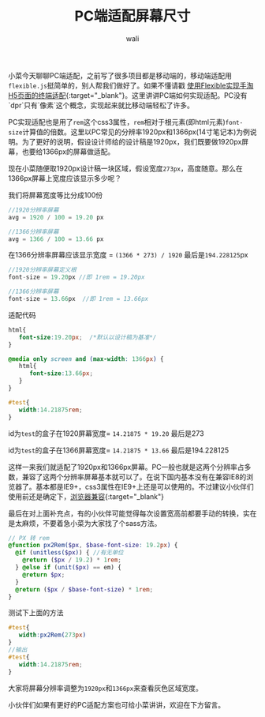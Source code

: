 ﻿---
layout: post
title:  PC端适配屏幕尺寸 #标题
tagline: 适配1920、1366分辨率
category: css      #分类
author: wali    #作者
tag: input     #标签
ghurl:        #github url
ghurl_zip:    #github zip下载
comments: true

post_nav: false
---

小菜今天聊聊PC端适配，之前写了很多项目都是移动端的，移动端适配用`flexible.js`挺简单的，别人帮我们做好了。如果不懂请戳 [使用Flexible实现手淘H5页面的终端适配](https://www.w3cplus.com/mobile/lib-flexible-for-html5-layout.html "https://www.w3cplus.com/mobile/lib-flexible-for-html5-layout.html"){:target="_blank"}。这里讲讲PC端如何实现适配。PC没有`dpr`只有`像素`这个概念，实现起来就比移动端轻松了许多。

PC实现适配也是用了`rem`这个css3属性，`rem`相对于根元素(即html元素)`font-size`计算值的倍数。这里以PC常见的分辨率1920px和1366px(14寸笔记本)为例说明。为了更好的说明，假设设计师给的设计稿是1920px，我们既要做1920px屏幕，也要给1366px的屏幕做适配。

现在小菜随便取1920px设计稿一块区域，假设宽度`273px`，高度随意。那么在1366px屏幕上宽度应该显示多少呢？

我们将屏幕宽度等比分成100份

```javascript
//1920分辨率屏幕
avg = 1920 / 100 = 19.20 px

//1366分辨率屏幕
avg = 1366 / 100 = 13.66 px
```

在1366分辨率屏幕应该显示宽度 = `(1366 * 273) / 1920`  最后是`194.228125`px

```javascript
//1920分辨率屏幕定义根
font-size = 19.20px //即 1rem = 19.20px

//1366分辨率屏幕
font-size = 13.66px  //即 1rem = 13.66px
```

适配代码
```css
html{
   font-size:19.20px;  /*默认以设计稿为基准*/
}

@media only screen and (max-width: 1366px) {
   html{
      font-size:13.66px;
   }
}

#test{
   width:14.21875rem;
}
```
id为`test`的盒子在1920屏幕宽度= `14.21875 * 19.20` 最后是273

id为`test`的盒子在1366屏幕宽度= `14.21875 * 13.66` 最后是194.228125

这样一来我们就适配了1920px和1366px屏幕。PC一般也就是这两个分辨率占多数，兼容了这两个分辨率屏幕基本就可以了。在说下国内基本没有在兼容IE8的浏览器了。基本都是IE9+，css3属性在IE9+上还是可以使用的。不过建议小伙伴们使用前还是确定下，[浏览器兼容](https://caniuse.com/ "https://caniuse.com/"){:target="_blank"}

最后在对上面补充点，有的小伙伴可能觉得每次设置宽高前都要手动的转换，实在是太麻烦，不要着急小菜为大家找了个sass方法。

```scss
// PX 转 rem
@function px2Rem($px, $base-font-size: 19.2px) {
  @if (unitless($px)) { //有无单位
    @return ($px / 19.2) * 1rem;
  } @else if (unit($px) == em) {
    @return $px;
  }
  @return ($px / $base-font-size) * 1rem;
}
```

测试下上面的方法

```scss
#test{
   width:px2Rem(273px) 
}
//输出
#test{
   width:14.21875rem;
}
```

大家将屏幕分辨率调整为`1920px`和`1366px`来查看灰色区域宽度。

<script async src="//jsrun.net/ZZZKp/embed/all/light/"></script>

小伙伴们如果有更好的PC适配方案也可给小菜讲讲，欢迎在下方留言。















































